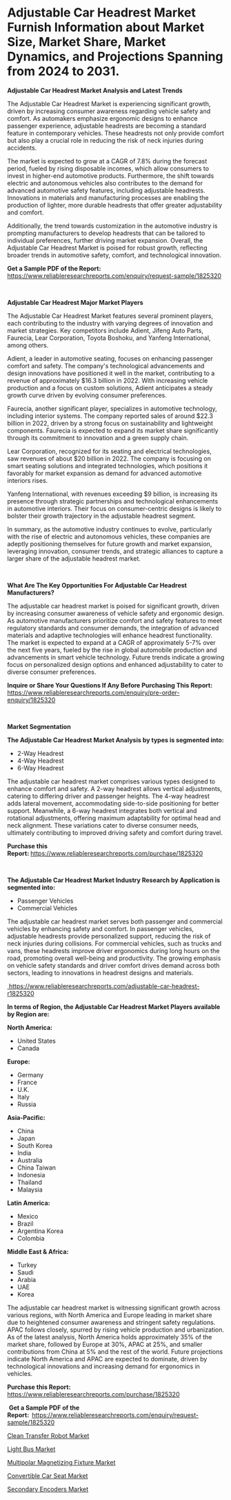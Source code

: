 <p><h1>Adjustable Car Headrest Market Furnish Information about Market Size, Market Share, Market Dynamics, and Projections Spanning from 2024 to 2031.</h1></p><p><strong>Adjustable Car Headrest Market Analysis and Latest Trends</strong></p>
<p><p>The Adjustable Car Headrest Market is experiencing significant growth, driven by increasing consumer awareness regarding vehicle safety and comfort. As automakers emphasize ergonomic designs to enhance passenger experience, adjustable headrests are becoming a standard feature in contemporary vehicles. These headrests not only provide comfort but also play a crucial role in reducing the risk of neck injuries during accidents.</p><p>The market is expected to grow at a CAGR of 7.8% during the forecast period, fueled by rising disposable incomes, which allow consumers to invest in higher-end automotive products. Furthermore, the shift towards electric and autonomous vehicles also contributes to the demand for advanced automotive safety features, including adjustable headrests. Innovations in materials and manufacturing processes are enabling the production of lighter, more durable headrests that offer greater adjustability and comfort.</p><p>Additionally, the trend towards customization in the automotive industry is prompting manufacturers to develop headrests that can be tailored to individual preferences, further driving market expansion. Overall, the Adjustable Car Headrest Market is poised for robust growth, reflecting broader trends in automotive safety, comfort, and technological innovation.</p></p>
<p><strong>Get a Sample PDF of the Report:&nbsp;</strong> <a href="https://www.reliableresearchreports.com/enquiry/request-sample/1825320?utm_campaign=9&utm_medium=2&utm_source=Github&utm_content=ia&utm_term=02112024&utm_id=adjustable-car-headrest">https://www.reliableresearchreports.com/enquiry/request-sample/1825320</a></p>
<p>&nbsp;</p>
<p><strong>Adjustable Car Headrest Major Market Players</strong></p>
<p><p>The Adjustable Car Headrest Market features several prominent players, each contributing to the industry with varying degrees of innovation and market strategies. Key competitors include Adient, Jifeng Auto Parts, Faurecia, Lear Corporation, Toyota Boshoku, and Yanfeng International, among others.</p><p>Adient, a leader in automotive seating, focuses on enhancing passenger comfort and safety. The company's technological advancements and design innovations have positioned it well in the market, contributing to a revenue of approximately $16.3 billion in 2022. With increasing vehicle production and a focus on custom solutions, Adient anticipates a steady growth curve driven by evolving consumer preferences.</p><p>Faurecia, another significant player, specializes in automotive technology, including interior systems. The company reported sales of around $22.3 billion in 2022, driven by a strong focus on sustainability and lightweight components. Faurecia is expected to expand its market share significantly through its commitment to innovation and a green supply chain.</p><p>Lear Corporation, recognized for its seating and electrical technologies, saw revenues of about $20 billion in 2022. The company is focusing on smart seating solutions and integrated technologies, which positions it favorably for market expansion as demand for advanced automotive interiors rises.</p><p>Yanfeng International, with revenues exceeding $9 billion, is increasing its presence through strategic partnerships and technological enhancements in automotive interiors. Their focus on consumer-centric designs is likely to bolster their growth trajectory in the adjustable headrest segment.</p><p>In summary, as the automotive industry continues to evolve, particularly with the rise of electric and autonomous vehicles, these companies are adeptly positioning themselves for future growth and market expansion, leveraging innovation, consumer trends, and strategic alliances to capture a larger share of the adjustable headrest market.</p></p>
<p>&nbsp;</p>
<p><strong>What Are The Key Opportunities For Adjustable Car Headrest Manufacturers?</strong></p>
<p><p>The adjustable car headrest market is poised for significant growth, driven by increasing consumer awareness of vehicle safety and ergonomic design. As automotive manufacturers prioritize comfort and safety features to meet regulatory standards and consumer demands, the integration of advanced materials and adaptive technologies will enhance headrest functionality. The market is expected to expand at a CAGR of approximately 5-7% over the next five years, fueled by the rise in global automobile production and advancements in smart vehicle technology. Future trends indicate a growing focus on personalized design options and enhanced adjustability to cater to diverse consumer preferences.</p></p>
<p><strong>Inquire or Share Your Questions If Any Before Purchasing This Report:</strong> <a href="https://www.reliableresearchreports.com/enquiry/pre-order-enquiry/1825320?utm_campaign=9&utm_medium=2&utm_source=Github&utm_content=ia&utm_term=02112024&utm_id=adjustable-car-headrest">https://www.reliableresearchreports.com/enquiry/pre-order-enquiry/1825320</a></p>
<p>&nbsp;</p>
<p><strong>Market Segmentation</strong></p>
<p><strong>The Adjustable Car Headrest Market Analysis by types is segmented into:</strong></p>
<p><ul><li>2-Way Headrest</li><li>4-Way Headrest</li><li>6-Way Headrest</li></ul></p>
<p><p>The adjustable car headrest market comprises various types designed to enhance comfort and safety. A 2-way headrest allows vertical adjustments, catering to differing driver and passenger heights. The 4-way headrest adds lateral movement, accommodating side-to-side positioning for better support. Meanwhile, a 6-way headrest integrates both vertical and rotational adjustments, offering maximum adaptability for optimal head and neck alignment. These variations cater to diverse consumer needs, ultimately contributing to improved driving safety and comfort during travel.</p></p>
<p><strong>Purchase this Report:&nbsp;</strong><a href="https://www.reliableresearchreports.com/purchase/1825320?utm_campaign=9&utm_medium=2&utm_source=Github&utm_content=ia&utm_term=02112024&utm_id=adjustable-car-headrest">https://www.reliableresearchreports.com/purchase/1825320</a></p>
<p>&nbsp;</p>
<p><strong>The Adjustable Car Headrest Market Industry Research by Application is segmented into:</strong></p>
<p><ul><li>Passenger Vehicles</li><li>Commercial Vehicles</li></ul></p>
<p><p>The adjustable car headrest market serves both passenger and commercial vehicles by enhancing safety and comfort. In passenger vehicles, adjustable headrests provide personalized support, reducing the risk of neck injuries during collisions. For commercial vehicles, such as trucks and vans, these headrests improve driver ergonomics during long hours on the road, promoting overall well-being and productivity. The growing emphasis on vehicle safety standards and driver comfort drives demand across both sectors, leading to innovations in headrest designs and materials.</p></p>
<p><a href="https://www.reliableresearchreports.com/adjustable-car-headrest-r1825320?utm_campaign=9&utm_medium=2&utm_source=Github&utm_content=ia&utm_term=02112024&utm_id=adjustable-car-headrest">&nbsp;https://www.reliableresearchreports.com/adjustable-car-headrest-r1825320</a></p>
<p><strong>In terms of Region, the Adjustable Car Headrest Market Players available by Region are:</strong></p>
<p>
    <p> <strong> North America: </strong>
        <ul>
            <li>United States</li>
            <li>Canada</li>
        </ul>
        </p> 
    <p> <strong> Europe: </strong>
        <ul>
            <li>Germany</li>
            <li>France</li>
            <li>U.K.</li>
            <li>Italy</li>
            <li>Russia</li>
        </ul>
        </p> 
    <p> <strong> Asia-Pacific: </strong>
        <ul>
            <li>China</li>
            <li>Japan</li>
            <li>South Korea</li>
            <li>India</li>
            <li>Australia</li>
            <li>China Taiwan</li>
            <li>Indonesia</li>
            <li>Thailand</li>
            <li>Malaysia</li>
        </ul>
        </p> 
    <p> <strong> Latin America: </strong>
        <ul>
            <li>Mexico</li>
            <li>Brazil</li>
            <li>Argentina Korea</li>
            <li>Colombia</li>
        </ul>
        </p> 
    <p> <strong> Middle East & Africa: </strong>
        <ul>
            <li>Turkey</li>
            <li>Saudi</li>
            <li>Arabia</li>
            <li>UAE</li>
            <li>Korea</li>
        </ul>
    </p>
    </p>
<p><p>The adjustable car headrest market is witnessing significant growth across various regions, with North America and Europe leading in market share due to heightened consumer awareness and stringent safety regulations. APAC follows closely, spurred by rising vehicle production and urbanization. As of the latest analysis, North America holds approximately 35% of the market share, followed by Europe at 30%, APAC at 25%, and smaller contributions from China at 5% and the rest of the world. Future projections indicate North America and APAC are expected to dominate, driven by technological innovations and increasing demand for ergonomics in vehicles.</p></p>
<p><strong>Purchase this Report: </strong><a href="https://www.reliableresearchreports.com/purchase/1825320?utm_campaign=9&utm_medium=2&utm_source=Github&utm_content=ia&utm_term=02112024&utm_id=adjustable-car-headrest">https://www.reliableresearchreports.com/purchase/1825320</a></p>
<p>&nbsp;<strong>Get a Sample PDF of the Report:&nbsp;&nbsp;</strong><a href="https://www.reliableresearchreports.com/enquiry/request-sample/1825320?utm_campaign=9&utm_medium=2&utm_source=Github&utm_content=ia&utm_term=02112024&utm_id=adjustable-car-headrest">https://www.reliableresearchreports.com/enquiry/request-sample/1825320</a></p>
<p><strong></strong></p>
<p><p><a href="https://www.linkedin.com/pulse/clean-transfer-robot-market-trends-insights-type-application-ruibc?utm_campaign=9&utm_medium=2&utm_source=Github&utm_content=ia&utm_term=02112024&utm_id=adjustable-car-headrest">Clean Transfer Robot Market</a></p><p><a href="https://github.com/loftinirkaakcsu/Market-Research-Report-List-1/blob/main/light-bus-market.md?utm_campaign=9&utm_medium=2&utm_source=Github&utm_content=ia&utm_term=02112024&utm_id=adjustable-car-headrest">Light Bus Market</a></p><p><a href="https://issuu.com/reportprime-2/docs/multipolar-magnetizing-fixture-mark_1af07cb631189b?utm_campaign=9&utm_medium=2&utm_source=Github&utm_content=ia&utm_term=02112024&utm_id=adjustable-car-headrest">Multipolar Magnetizing Fixture Market</a></p><p><a href="https://github.com/cliffxbwergin/Market-Research-Report-List-1/blob/main/convertible-car-seat-market.md?utm_campaign=9&utm_medium=2&utm_source=Github&utm_content=ia&utm_term=02112024&utm_id=adjustable-car-headrest">Convertible Car Seat Market</a></p><p><a href="https://www.linkedin.com/pulse/secondary-encoders-industry-sector-market-dynamics-future-scenarios-vxjhc?utm_campaign=9&utm_medium=2&utm_source=Github&utm_content=ia&utm_term=02112024&utm_id=adjustable-car-headrest">Secondary Encoders Market</a></p></p>